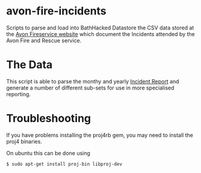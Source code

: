 avon-fire-incidents
===================

Scripts to parse and load into BathHacked Datastore the CSV data stored at the [Avon Fireservice website](http://www.avonfire.gov.uk) which document the Incidents attended by the Avon Fire and Rescue service.

# The Data

This script is able to parse the monthy and yearly [Incident Report](http://www.avonfire.gov.uk/documents/category/100-current-year) and generate a number of different sub-sets for use in more specialised reporting. 

# Troubleshooting

If you have problems installing the proj4rb gem, you may need to install the proj4 binaries.

On ubuntu this can be done using

    $ sudo apt-get install proj-bin libproj-dev

